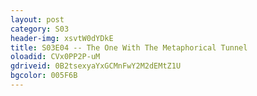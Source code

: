 ```yaml
---
layout: post 
category: S03 
header-img: xsvtW0dYDkE 
title: S03E04 -- The One With The Metaphorical Tunnel 
oloadid: CVx0PP2P-uM 
gdriveid: 0B2tsexyaYxGCMnFwY2M2dEMtZ1U 
bgcolor: 005F6B
--- 
```

<!--more--> 
